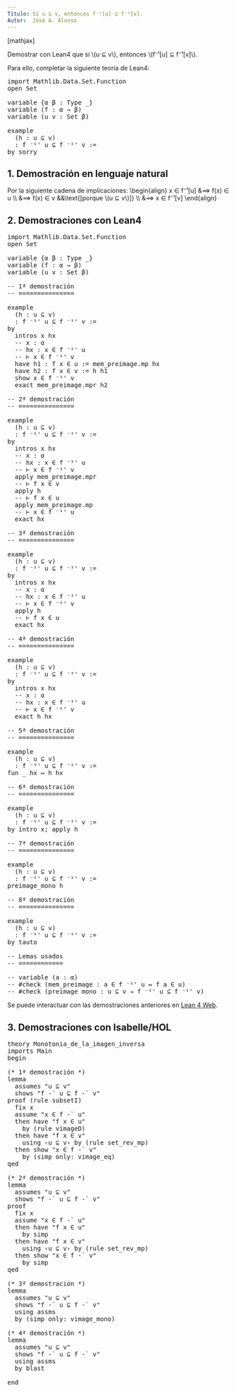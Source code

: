 ```yaml
---
Título: Si u ⊆ v, entonces f⁻¹[u] ⊆ f⁻¹[v].
Autor:  José A. Alonso
---
```


[mathjax]

Demostrar con Lean4 que si \\(u ⊆ v\\), entonces \\(f⁻¹[u] ⊆ f⁻¹[v]\\).

Para ello, completar la siguiente teoría de Lean4:

<pre lang="lean">
import Mathlib.Data.Set.Function
open Set

variable {α β : Type _}
variable (f : α → β)
variable (u v : Set β)

example
  (h : u ⊆ v)
  : f ⁻¹' u ⊆ f ⁻¹' v :=
by sorry
</pre>
<!--more-->

<h2>1. Demostración en lenguaje natural</h2>

Por la siguiente cadena de implicaciones:
\\begin{align}
   x ∈ f⁻¹[u] &⟹ f(x) ∈ u \\\\
              &⟹ f(x) ∈ v      &&\\text{[porque \\(u ⊆ v\\)]} \\\\
              &⟹ x ∈ f⁻¹[v]
\\end{align}

<h2>2. Demostraciones con Lean4</h2>

<pre lang="lean">
import Mathlib.Data.Set.Function
open Set

variable {α β : Type _}
variable (f : α → β)
variable (u v : Set β)

-- 1ª demostración
-- ===============

example
  (h : u ⊆ v)
  : f ⁻¹' u ⊆ f ⁻¹' v :=
by
  intros x hx
  -- x : α
  -- hx : x ∈ f ⁻¹' u
  -- ⊢ x ∈ f ⁻¹' v
  have h1 : f x ∈ u := mem_preimage.mp hx
  have h2 : f x ∈ v := h h1
  show x ∈ f ⁻¹' v
  exact mem_preimage.mpr h2

-- 2ª demostración
-- ===============

example
  (h : u ⊆ v)
  : f ⁻¹' u ⊆ f ⁻¹' v :=
by
  intros x hx
  -- x : α
  -- hx : x ∈ f ⁻¹' u
  -- ⊢ x ∈ f ⁻¹' v
  apply mem_preimage.mpr
  -- ⊢ f x ∈ v
  apply h
  -- ⊢ f x ∈ u
  apply mem_preimage.mp
  -- ⊢ x ∈ f ⁻¹' u
  exact hx

-- 3ª demostración
-- ===============

example
  (h : u ⊆ v)
  : f ⁻¹' u ⊆ f ⁻¹' v :=
by
  intros x hx
  -- x : α
  -- hx : x ∈ f ⁻¹' u
  -- ⊢ x ∈ f ⁻¹' v
  apply h
  -- ⊢ f x ∈ u
  exact hx

-- 4ª demostración
-- ===============

example
  (h : u ⊆ v)
  : f ⁻¹' u ⊆ f ⁻¹' v :=
by
  intros x hx
  -- x : α
  -- hx : x ∈ f ⁻¹' u
  -- ⊢ x ∈ f ⁻¹' v
  exact h hx

-- 5ª demostración
-- ===============

example
  (h : u ⊆ v)
  : f ⁻¹' u ⊆ f ⁻¹' v :=
fun _ hx ↦ h hx

-- 6ª demostración
-- ===============

example
  (h : u ⊆ v)
  : f ⁻¹' u ⊆ f ⁻¹' v :=
by intro x; apply h

-- 7ª demostración
-- ===============

example
  (h : u ⊆ v)
  : f ⁻¹' u ⊆ f ⁻¹' v :=
preimage_mono h

-- 8ª demostración
-- ===============

example
  (h : u ⊆ v)
  : f ⁻¹' u ⊆ f ⁻¹' v :=
by tauto

-- Lemas usados
-- ============

-- variable (a : α)
-- #check (mem_preimage : a ∈ f ⁻¹' u ↔ f a ∈ u)
-- #check (preimage_mono : u ⊆ v → f ⁻¹' u ⊆ f ⁻¹' v)
</pre>

Se puede interactuar con las demostraciones anteriores en <a href="https://live.lean-lang.org/#url=https://raw.githubusercontent.com/jaalonso/Calculemus2/main/src/Monotonia_de_la_imagen_inversa.lean" rel="noopener noreferrer" target="_blank">Lean 4 Web</a>.

<h2>3. Demostraciones con Isabelle/HOL</h2>

<pre lang="isar">
theory Monotonia_de_la_imagen_inversa
imports Main
begin

(* 1ª demostración *)
lemma
  assumes "u ⊆ v"
  shows "f -` u ⊆ f -` v"
proof (rule subsetI)
  fix x
  assume "x ∈ f -` u"
  then have "f x ∈ u"
    by (rule vimageD)
  then have "f x ∈ v"
    using ‹u ⊆ v› by (rule set_rev_mp)
  then show "x ∈ f -` v"
    by (simp only: vimage_eq)
qed

(* 2ª demostración *)
lemma
  assumes "u ⊆ v"
  shows "f -` u ⊆ f -` v"
proof
  fix x
  assume "x ∈ f -` u"
  then have "f x ∈ u"
    by simp
  then have "f x ∈ v"
    using ‹u ⊆ v› by (rule set_rev_mp)
  then show "x ∈ f -` v"
    by simp
qed

(* 3ª demostración *)
lemma
  assumes "u ⊆ v"
  shows "f -` u ⊆ f -` v"
  using assms
  by (simp only: vimage_mono)

(* 4ª demostración *)
lemma
  assumes "u ⊆ v"
  shows "f -` u ⊆ f -` v"
  using assms
  by blast

end
</pre>
